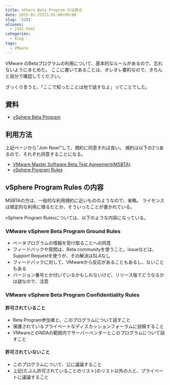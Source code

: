 ```yaml
---
title: vShere Beta Program の注意点
date: 2015-01-25T21:01:00+09:00
slug: '2101'
aliases:
  - 2101.html
categories:
  - blog
tags:
  - VMware
---
```


VMware のBetaプログラムの利用について、基本的なルールがあるので、忘れないようにまとめた。
ここに書いてあることは、オレオレ要約なので、きちんと自分で確認してください。

ざっくり言うと、「ここで知ったことは他で話すなよ」ってことでした。


## 資料
- [vSphere Beta Program](https://communities.vmware.com/community/vmtn/vsphere-beta)

## 利用方法
上記ページから"Join Now!"して、規約に同意すれば良い。
規約は以下の2つあるので、それぞれ同意することになる。

- [VMware Master Software Beta Test Agreement(MSBTA)](https://communities.vmware.com/servlet/JiveServlet/previewBody/27069-102-1-36216/VMware%20MSBTA.pdf)
- [vSphere Program Rules](https://communities.vmware.com/servlet/JiveServlet/previewBody/27070-102-1-36217/VMware%20vSphere%20Beta%20Program%20Ground%20Rules.pdf)

## vSphere Program Rules の内容
MSBTAの方は、一般的な利用規約に近いもののようなので、省略。
ライセンスは限定的な利用に限るだとか、そういったことが書かれている。

vSphere Program Rulesについては、以下のような内容になっている。

### VMware vSphere Beta Program Ground Rules

- ベータプログラムの情報を受け取ることへの同意
- フィードバックや質問は、Beta communityを使うこと。issueなどは、Support Requestを使うが、その解決はSLAなし
- フィードバックに対して、VMwareから反応があることもあるし、ないこともある
- バージョン番号とか付いているかもしれないけど、リリース版でどうなるかは謎なので、注意

### VMware vSphere Beta Program Confidentiality Rules

#### 許可されて**いる**こと
- Beta Program参加者と、このプログラムについて話すこと
- 保護されているプライベートなディスカッションフォーラムに投稿すること
- VMwareとのNDAの範囲内でサーバーベンダーとこのプログラムについて話すこと

#### 許可されて**いない**こと
- このプログラムについて、公に議論すること
- 上記(たぶん許可されていることのリスト)のリスト以外の人と、プライベートに議論すること

